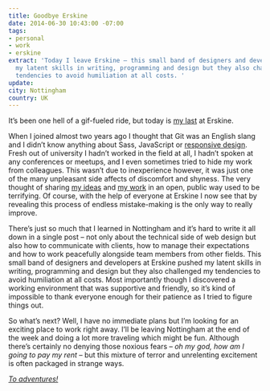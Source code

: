 ```yaml
---
title: Goodbye Erskine
date: 2014-06-30 10:43:00 -07:00
tags:
- personal
- work
- erskine
extract: 'Today I leave Erskine – this small band of designers and developers pushed
  my latent skills in writing, programming and design but they also challenged my
  tendencies to avoid humiliation at all costs. '
update:
city: Nottingham
country: UK
---
```


It’s been one hell of a gif-fueled ride, but today is [my last](http://img1.wikia.nocookie.net/__cb20130225130810/glee/images/7/78/Jack_sad.gif) at Erskine.

When I joined almost two years ago I thought that Git was an English slang and I didn’t know anything about Sass, JavaScript or [responsive design](https://dl.dropboxusercontent.com/u/7963775/gifs/responsive-design.gif). Fresh out of university I hadn’t worked in the field at all, I hadn’t spoken at any conferences or meetups, and I even sometimes tried to hide my work from colleagues. This wasn’t due to inexperience however, it was just one of the many unpleasant side affects of discomfort and shyness. The very thought of sharing [my ideas](http://robinrendle.com/notes/) and [my work](http://robinrendle.com/work/) in an open, public way used to be terrifying. Of course, with the help of everyone at Erskine I now see that by revealing this process of endless mistake-making is the only way to really improve.

There’s just so much that I learned in Nottingham and it’s hard to write it all down in a single post – not only about the technical side of web design but also how to communicate with clients, how to manage their expectations and how to work peacefully alongside team members from other fields. This small band of designers and developers at Erskine pushed my latent skills in writing, programming and design but they also challenged my tendencies to avoid humiliation at all costs. Most importantly though I discovered a working environment that was supportive and friendly, so it’s kind of impossible to thank everyone enough for their patience as I tried to figure things out.

So what’s next? Well, I have no immediate plans but I’m looking for an exciting place to work right away. I’ll be leaving Nottingham at the end of the week and doing a lot more traveling which might be fun. Although there’s certainly no denying those noxious fears – *oh my god, how am I going to pay my rent* – but this mixture of terror and unrelenting excitement is often packaged in strange ways.

[*To adventures!*](https://dl.dropboxusercontent.com/u/7963775/gifs/lets-ride.gif)
